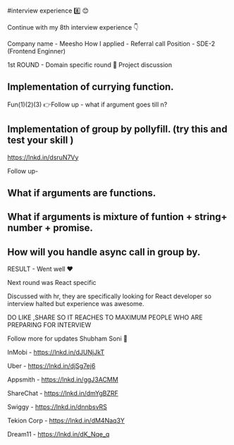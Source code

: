 #interview experience 8️⃣ 😊

Continue with my 8th interview experience 👇

Company name - Meesho
How I applied - Referral call
Position - SDE-2 (Frontend Enginner)

1st ROUND - Domain specific round
📌 Project discussion
## Implementation of currying function.
Fun(1)(2)(3)
👉Follow up - what if argument goes till n?

## Implementation of group by pollyfill. (try this and test your skill )

https://lnkd.in/dsruN7Vy

Follow up-
## What if arguments are functions.
## What if arguments is mixture of funtion + string+ number + promise.
## How will you handle async call in group by.


RESULT - Went well ❤️

Next round was React specific

Discussed with hr, they are specifically looking for React developer so interview halted but experience was awesome.

DO LIKE ,SHARE SO IT REACHES TO MAXIMUM PEOPLE WHO ARE PREPARING FOR INTERVIEW

Follow more for updates Shubham Soni 🙂

InMobi - https://lnkd.in/dJUNjJkT

Uber - https://lnkd.in/djSg7ej6

Appsmith - https://lnkd.in/ggJ3ACMM

ShareChat - https://lnkd.in/dmYgBZRF

Swiggy - https://lnkd.in/dnnbsvRS

Tekion Corp - https://lnkd.in/dM4Naq3Y

Dream11 - https://lnkd.in/dK_Nqe_q
